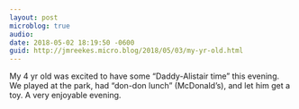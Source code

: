 ```yaml
---
layout: post
microblog: true
audio: 
date: 2018-05-02 18:19:50 -0600
guid: http://jmreekes.micro.blog/2018/05/03/my-yr-old.html
---
```

My 4 yr old was excited to have some “Daddy-Alistair time” this evening. We played at the park, had “don-don lunch” (McDonald’s), and let him get a toy. A very enjoyable evening.
